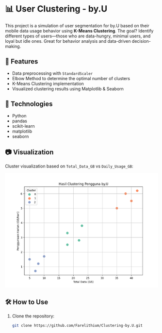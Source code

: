 # 📊 User Clustering - by.U

This project is a simulation of user segmentation for by.U based on their mobile data usage behavior using **K-Means Clustering**. The goal? Identify different types of users—those who are data-hungry, minimal users, and loyal but idle ones. Great for behavior analysis and data-driven decision-making.

## 🧠 Features
- Data preprocessing with `StandardScaler`
- Elbow Method to determine the optimal number of clusters
- K-Means Clustering implementation
- Visualized clustering results using Matplotlib & Seaborn

## 🐍 Technologies
- Python
- pandas
- scikit-learn
- matplotlib
- seaborn

## 📷 Visualization

Cluster visualization based on `Total_Data_GB` vs `Daily_Usage_GB`:

![Clustering Result](images/K-means%20new.png)


## 🛠️ How to Use
1. Clone the repository:

   ```bash
   git clone https://github.com/Farelithium/Clustering-by.U.git
